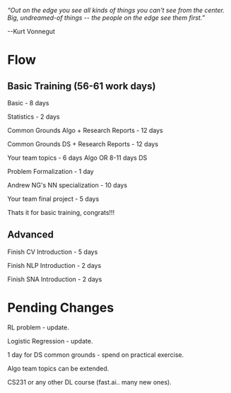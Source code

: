 *“Out on the edge you see all kinds of things you can't see from the center. 
Big, undreamed-of things -- the people on the edge see them first.”*

--Kurt Vonnegut

# Flow

## Basic Training (56-61 work days)

Basic - 8 days

Statistics - 2 days

Common Grounds Algo + Research Reports - 12 days

Common Grounds DS + Research Reports - 12 days

Your team topics - 6 days Algo OR 8-11 days DS

Problem Formalization - 1 day

Andrew NG's NN specialization - 10 days

Your team final project - 5 days

Thats it for basic training, congrats!!!

## Advanced 

Finish CV Introduction - 5 days

Finish NLP Introduction - 2 days

Finish SNA Introduction - 2 days

# Pending Changes

RL problem - update.

Logistic Regression - update.

1 day for DS common grounds - spend on practical exercise.

Algo team topics can be extended.

CS231 or any other DL course (fast.ai.. many new ones).
